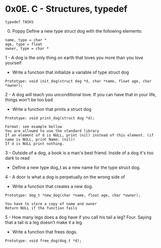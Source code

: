 # 0x0E. C - Structures, typedef

```
typedef TASKS
```

0. Poppy Define a new type struct dog with the following elements:

```
name, type = char *
age, type = float
owner, type = char *
```

1 - A dog is the only thing on earth that loves you more than you love yourself

- Write a function that initialize a variable of type struct dog

`Prototype: void init_dog(struct dog *d, char *name, float age, char *owner);`

2 - A dog will teach you unconditional love. If you can have that in your life, things won't be too bad

- Write a function that prints a struct dog

`Prototype: void print_dog(struct dog *d);`

```
Format: see example bellow
You are allowed to use the standard library
If an element of d is NULL, print (nil) instead of this element. (if name is NULL, print Name: (nil))
If d is NULL print nothing.
```

3 - Outside of a dog, a book is a man's best friend. Inside of a dog it's too dark to read

- Define a new type dog_t as a new name for the type struct dog.

4 - A door is what a dog is perpetually on the wrong side of

- Write a function that creates a new dog.

`Prototype: dog_t *new_dog(char *name, float age, char *owner);`

```
You have to store a copy of name and owner
Return NULL if the function fails
```

5 - How many legs does a dog have if you call his tail a leg? Four. Saying that a tail is a leg doesn't make it a leg

- Write a function that frees dogs.

`Prototype: void free_dog(dog_t *d);`

